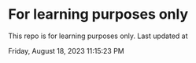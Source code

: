 # For learning purposes only
This repo is for learning purposes only.
Last updated at

Friday, August 18, 2023 11:15:23 PM

